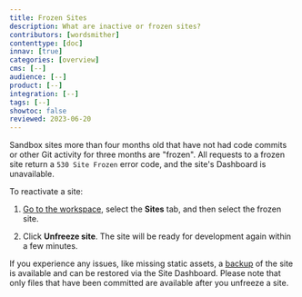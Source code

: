 ```yaml
---
title: Frozen Sites
description: What are inactive or frozen sites?
contributors: [wordsmither]
contenttype: [doc]
innav: [true]
categories: [overview]
cms: [--]
audience: [--]
product: [--]
integration: [--]
tags: [--]
showtoc: false
reviewed: 2023-06-20
---
```


Sandbox sites more than four months old that have not had code commits or other Git activity for three months are "frozen". All requests to a frozen site return a `530 Site Frozen` error code, and the site's Dashboard is unavailable.

To reactivate a site:

1. [Go to the workspace](/guides/account-mgmt/workspace-sites-teams/workspaces#switch-between-workspaces), select the **Sites** tab, and then select the frozen site.

1. Click **Unfreeze site**. The site will be ready for development again within a few minutes.

If you experience any issues, like missing static assets, a [backup](/guides/environment-configuration/restore-environment-backup) of the site is available and can be restored via the Site Dashboard. Please note that only files that have been committed are available after you unfreeze a site.

